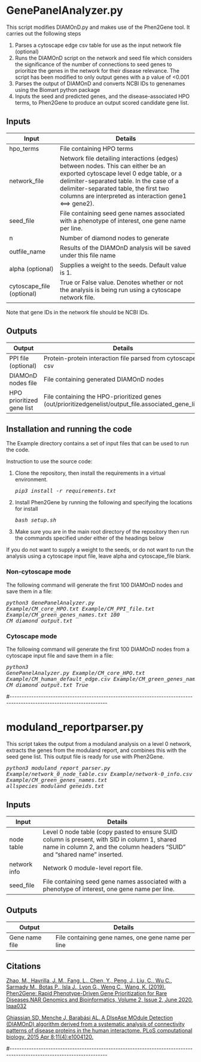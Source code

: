 # GenePanelAnalyzer.py

This script modifies DIAMOnD.py and makes use of the Phen2Gene tool. It carries out the following steps
1. Parses a cytoscape edge csv table for use as the input network file (optional)
2. Runs the DIAMOnD script on the network and seed file which considers the significance of the number of connections
to seed genes to prioritize the genes in the network for their disease relevance. The script has been modified to only 
output genes with a p value of <0.001
3. Parses the output of DIAMOnD and converts NCBI IDs to genenames using the Biomart python package
4. Inputs the seed and predicted genes, and the disease-associated HPO terms, to Phen2Gene to produce an output scored
candidate gene list.

## Inputs
| Input                     | Details                                                                                                                                                                                                                                                                     |
|---------------------------|-----------------------------------------------------------------------------------------------------------------------------------------------------------------------------------------------------------------------------------------------------------------------------|
| hpo_terms                 | File containing HPO terms                                                                                                                                                                                                                                                   |
| network_file              | Network file detailing interactions (edges) between nodes. This can either be an exported cytoscape level 0 edge table, or a delimiter-separated table. In the case of a delimiter-separated table, the first two columns are interpreted as interaction gene1 <==> gene2). |
| seed_file                 | File containing seed gene names associated with a phenotype of interest, one gene name per line.                                                                                                                                                                            |
| n                         | Number of diamond nodes to generate                                                                                                                                                                                                                                         |
| outfile_name              | Results of the DIAMOnD analysis will be saved under this file name                                                                                                                                                                                                          |
| alpha (optional)          | Supplies a weight to the seeds. Default value is 1.                                                                                                                                                                                                                         |
| cytoscape_file (optional) | True or False value. Denotes whether or not the analysis is being run using a cytoscape network file.                                                                                                                                                                       |

Note that gene IDs in the network file should be NCBI IDs.

## Outputs
| Output                    | Details                                                                                              |
|---------------------------|------------------------------------------------------------------------------------------------------|
| PPI file (optional)       | Protein-protein interaction file parsed from cytoscape csv                                           |
| DIAMOnD nodes file        | File containing generated DIAMOnD nodes                                                              |
| HPO prioritized gene list | File containing the HPO-prioritized genes (out/prioritizedgenelist/output_file.associated_gene_list) |

## Installation and running the code
The Example directory contains a set of input files that can be used to run the code.

Instruction to use the source code:
1. Clone the repository, then install the requirements in a virtual environment.
 <em><pre>pip3 install -r requirements.txt</pre></em>
2. Install Phen2Gene by running the following and specifying the locations for install
 <em><pre>bash setup.sh</pre></em>
3. Make sure you are in the main root directory of the repository then run the commands specified under either of the
headings below

If you do not want to supply a weight to the seeds, or do not want to run the analysis using a cytoscape input file, 
leave alpha and cytoscape_file blank.

### Non-cytoscape mode
The following command will generate the first 100 DIAMOnD nodes and save them in a file:
<em><pre>python3 GenePanelAnalyzer.py Example/CM_core_HPO.txt Example/CM_PPI_file.txt Example/CM_green_genes_names.txt 100 CM_diamond_output.txt</pre></em>

### Cytoscape mode
The following command will generate the first 100 DIAMOnD nodes from a cytoscape input file and save them in a file: 
<em><pre>python3 GenePanelAnalyzer.py Example/CM_core_HPO.txt Example/CM_human_default_edge.csv Example/CM_green_genes_names.txt 100 CM_diamond_output.txt True</pre></em>

#----------------------------------------------------------------------------------------------------------------------
# moduland_reportparser.py
This script takes the output from a moduland analysis on a level 0 network, extracts the genes from the moduland report,
and combines this with the seed gene list. This output file is ready for use with Phen2Gene. 
<em><pre>python3 moduland_report_parser.py Example/network_0_node_table.csv Example/network-0_info.csv Example/CM_green_genes_names.txt allspecies_moduland_geneids.txt</pre></em>

## Inputs
| Input        | Details                                                                                                                                                                   |
|--------------|---------------------------------------------------------------------------------------------------------------------------------------------------------------------------|
| node table   | Level 0 node table (copy pasted to ensure SUID column is present, with SID in column 1, shared name in column 2, and the column headers “SUID” and “shared name” inserted.|
| network info | Network 0 module-level report file.                                                                                                                                       |
| seed_file    | File containing seed gene names associated with a phenotype of interest, one gene name per line.                                                                          |

## Outputs
| Output          | Details                                            |
|-----------------|----------------------------------------------------|
| Gene name file  | File containing gene names, one gene name per line |

## Citations

[Zhao, M., Havrilla, J. M., Fang, L., Chen, Y., Peng, J., Liu, C., Wu C., Sarmady M., Botas P., Isla J., Lyon G., 
Weng C., Wang, K. (2019). Phen2Gene: Rapid Phenotype-Driven Gene Prioritization for Rare Diseases.NAR Genomics and 
Bioinformatics, Volume 2, Issue 2, June 2020, lqaa032](https://doi.org/10.1093/nargab/lqaa032)

[Ghiassian SD, Menche J, Barabási AL. A DIseAse MOdule Detection (DIAMOnD) algorithm derived from a systematic analysis 
of connectivity patterns of disease proteins in the human interactome. PLoS computational biology. 2015 Apr 
8;11(4):e1004120.](https://doi.org/10.1371/journal.pcbi.1004120.g001)

#----------------------------------------------------------------------------------------------------------------------